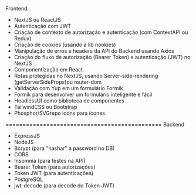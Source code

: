 Frontend:
- NextJS ou ReactJS
-  Autenticação com JWT 
-  Criação de contexto de autorização e autenticação (com ContextAPI ou Redux)
-  Criação de cookies (usando a lib nookies)
-  Manipulação de erros e headers da API do Backend usando Axios
-  Criação do fluxo de autorização (Bearer Token) e autenticação (JWT) no NextJS
-  Componentização em React
-  Rotas protegidas no NextJS, usando Server-side-rendering (getServerSideProps)ou router-dom
-  Validação com Yup em um formulário Formik
-  Formik para desenvolver um formulário inteligente e fácil
-  HeadlessUI como biblioteca de componentes
-  TailwindCSS ou Bootstrap
-  Phosphor/SVGrepo icons para ícones

==============================================
Backend
- ExpressJS
- NodeJS
-  Bcrypt (para "hashar" a password no DB)
-  CORS
-  Insomnia (para testes na API)
-  Bearer Token (para autorizações)
-  Token JWT (para autenticações)
-  PostgreSQL
-  jwt-decode (para decode do Token JWT)
